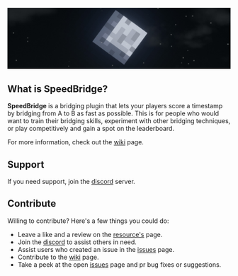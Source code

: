 ![bannar](https://github.com/Tofpu/media/blob/master/images/banners/rpf-bannar.jpg?raw=true)

What is SpeedBridge?
---

**SpeedBridge** is a bridging plugin that lets your players score a timestamp by bridging from A to B as fast as possible. This is for people who would want to train their bridging skills, experiment with other bridging techniques, or play competitively and gain a spot on the leaderboard.

For more information, check out the [wiki](https://github.com/request-plugins-for-free/SpeedBridge/wiki) page.

Support
---
If you need support, join the [discord](https://discord.gg/yGkS3Dh) server.

Contribute
---
Willing to contribute? Here's a few things you could do:
* Leave a like and a review on the [resource's](https://www.spigotmc.org/resources/speedbridge-1-free-bridge-trainer-rpf.95918/) page.
* Join the [discord](https://discord.gg/yGkS3Dh) to assist others in need.
* Assist users who created an issue in the [issues](https://github.com/request-plugins-for-free/SpeedBridge/issues) page.
* Contribute to the [wiki](https://github.com/request-plugins-for-free/SpeedBridge/wiki) page.
* Take a peek at the open [issues](https://github.com/request-plugins-for-free/SpeedBridge/issues) page and pr bug fixes or suggestions.
